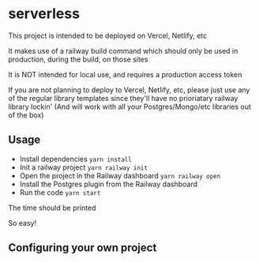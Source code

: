 # serverless

This project is intended to be deployed on Vercel, Netlify, etc

It makes use of a railway build command which should only be used in production, during the build, on those sites

It is NOT intended for local use, and requires a production access token

If you are not planning to deploy to Vercel, Netlify, etc, please just use any of the regular library templates since they'll have no prioriatary railway library lockin' (And will work with all your Postgres/Mongo/etc libraries out of the box)

## Usage

- Install dependencies `yarn install`
- Init a railway project `yarn railway init`
- Open the project in the Railway dashboard `yarn railway open`
- Install the Postgres plugin from the Railway dashboard
- Run the code `yarn start`

The time should be printed

So easy!

## Configuring your own project
